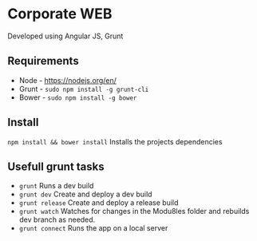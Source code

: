 Corporate WEB
==============================
Developed using Angular JS, Grunt


## Requirements
* Node  - https://nodejs.org/en/
* Grunt - `sudo npm install -g grunt-cli`
* Bower - `sudo npm install -g bower`

## Install
`npm install && bower install` Installs the projects dependencies

## Usefull grunt tasks
* `grunt` Runs a dev build
* `grunt dev` Create and deploy a dev build
* `grunt release` Create and deploy a release build
* `grunt watch` Watches for changes in the Modu8les folder and rebuilds dev branch as needed.
* `grunt connect` Runs the app on a local server
